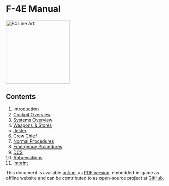 # F-4E Manual

<!-- markdownlint-disable MD033 -->
<img class="line_art_logo" alt="F4 Line Art" width="200" src="img/f4line_black.svg">
<!-- markdownlint-enable MD033 -->

## Contents

1. [Introduction](intro/introduction.md)
2. [Cockpit Overview](cockpit/overview.md)
3. [Systems Overview](systems/overview.md)
4. [Weapons & Stores](stores/overview.md)
5. [Jester](jester/overview.md)
6. [Crew Chief](crew_chief/overview.md)
7. [Normal Procedures](procedures/overview.md)
8. [Emergency Procedures](emergency_procedures/overwiew.md)
9. [DCS](dcs/overview.md)
10. [Abbreviations](abbreviations.md)
11. [Imprint](imprint.md)

<!-- markdown-link-check-disable -->
This document is available [online](https://f4.manuals.heatblur.se/),
as [PDF version](https://github.com/Heatblur-Simulations/f-4e-manual/releases),
embedded in-game as offline website and can be contributed to as
open-source project at [GitHub](https://github.com/Heatblur-Simulations/f-4e-manual).
<!-- markdown-link-check-enable -->
